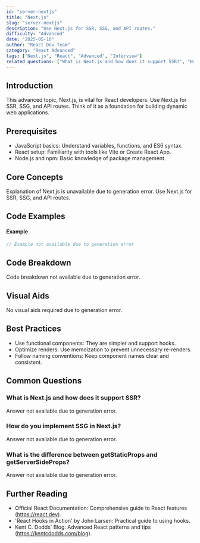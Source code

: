 ```yaml
---
id: "server-nextjs"
title: "Next.js"
slug: "server-nextjs"
description: "Use Next.js for SSR, SSG, and API routes."
difficulty: "Advanced"
date: "2025-05-10"
author: "React Dev Team"
category: "React Advanced"
tags: ["Next.js", "React", "Advanced", "Interview"]
related_questions: ["What is Next.js and how does it support SSR?", "How do you implement SSG in Next.js?", "What is the difference between getStaticProps and getServerSideProps?"]
---
```


## Introduction

This advanced topic, Next.js, is vital for React developers. Use Next.js for SSR, SSG, and API routes. Think of it as a foundation for building dynamic web applications.

## Prerequisites

- JavaScript basics: Understand variables, functions, and ES6 syntax.
- React setup: Familiarity with tools like Vite or Create React App.
- Node.js and npm: Basic knowledge of package management.

## Core Concepts

Explanation of Next.js is unavailable due to generation error. Use Next.js for SSR, SSG, and API routes.

## Code Examples

#### Example
```jsx
// Example not available due to generation error
```

## Code Breakdown

Code breakdown not available due to generation error.

## Visual Aids

No visual aids required due to generation error.

## Best Practices

- Use functional components: They are simpler and support hooks.
- Optimize renders: Use memoization to prevent unnecessary re-renders.
- Follow naming conventions: Keep component names clear and consistent.

## Common Questions

### What is Next.js and how does it support SSR?

Answer not available due to generation error.

### How do you implement SSG in Next.js?

Answer not available due to generation error.

### What is the difference between getStaticProps and getServerSideProps?

Answer not available due to generation error.

## Further Reading

- Official React Documentation: Comprehensive guide to React features (https://react.dev).
- 'React Hooks in Action' by John Larsen: Practical guide to using hooks.
- Kent C. Dodds' Blog: Advanced React patterns and tips (https://kentcdodds.com/blog).
